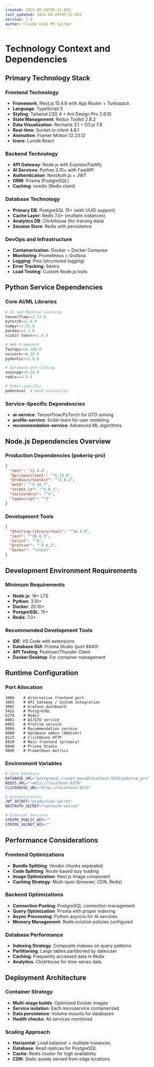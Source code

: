 ```yaml
---
created: 2025-08-26T05:31:05Z
last_updated: 2025-08-26T05:31:05Z
version: 1.0
author: Claude Code PM System
---
```


# Technology Context and Dependencies

## Primary Technology Stack

### Frontend Technology
- **Framework**: Next.js 15.4.6 with App Router + Turbopack
- **Language**: TypeScript 5
- **Styling**: Tailwind CSS 4 + Ant Design Pro 2.8.10
- **State Management**: Redux Toolkit 2.8.2
- **Data Visualization**: Recharts 3.1 + D3.js 7.9
- **Real-time**: Socket.io-client 4.8.1
- **Animation**: Framer Motion 12.23.12
- **Icons**: Lucide React

### Backend Technology
- **API Gateway**: Node.js with Express/Fastify
- **AI Services**: Python 3.10+ with FastAPI
- **Authentication**: NextAuth.js + JWT
- **ORM**: Prisma (PostgreSQL)
- **Caching**: ioredis (Redis client)

### Database Technology
- **Primary DB**: PostgreSQL 15+ (with UUID support)
- **Cache Layer**: Redis 7.0+ (multiple instances)
- **Analytics DB**: ClickHouse (for training data)
- **Session Store**: Redis with persistence

### DevOps and Infrastructure
- **Containerization**: Docker + Docker Compose
- **Monitoring**: Prometheus + Grafana
- **Logging**: Pino (structured logging)
- **Error Tracking**: Sentry
- **Load Testing**: Custom Node.js tools

## Python Service Dependencies

### Core AI/ML Libraries
```python
# AI and Machine Learning
tensorflow>=2.13.0
pytorch>=2.0.0
numpy>=1.21.0
pandas>=1.3.0
scikit-learn>=1.0.0

# Web Framework
fastapi>=0.100.0
uvicorn>=0.18.0
pydantic>=2.0.0

# Database and Caching
asyncpg>=0.28.0
redis>=4.5.0

# Poker-specific
pokereval  # Hand evaluation
```

### Service-Specific Dependencies
- **ai-service**: TensorFlow/PyTorch for GTO solving
- **profile-service**: Scikit-learn for user modeling  
- **recommendation-service**: Advanced ML algorithms

## Node.js Dependencies Overview

### Production Dependencies (pokeriq-pro)
```json
{
  "next": "15.4.6",
  "@prisma/client": "^6.13.0",
  "@reduxjs/toolkit": "^2.8.2",
  "antd": "^5.26.7",
  "socket.io": "^4.8.1",
  "tailwindcss": "^4",
  "typescript": "^5"
}
```

### Development Tools
```json
{
  "@testing-library/react": "^16.3.0",
  "jest": "^30.0.5",
  "eslint": "^9",
  "prettier": "^3.6.2",
  "docker": "latest"
}
```

## Development Environment Requirements

### Minimum Requirements
- **Node.js**: 18+ LTS
- **Python**: 3.10+
- **Docker**: 20.10+
- **PostgreSQL**: 15+
- **Redis**: 7.0+

### Recommended Development Tools
- **IDE**: VS Code with extensions
- **Database GUI**: Prisma Studio (port 8840)
- **API Testing**: Postman/Thunder Client
- **Docker Desktop**: For container management

## Runtime Configuration

### Port Allocation
```
3000    # Alternative frontend port
3001    # API Gateway / System Integration  
3002    # Grafana dashboard
5432    # PostgreSQL
6379    # Redis
8001    # AI/GTO service
8003    # Profile service
8004    # Recommendation service
8080    # Database admin (Adminer)
8123    # ClickHouse HTTP
8820    # Main frontend (primary)
8840    # Prisma Studio
9090    # Prometheus metrics
```

### Environment Variables
```bash
# Core Database
DATABASE_URL="postgresql://user:pass@localhost:5432/pokeriq_pro"
REDIS_URL="redis://localhost:6379"
CLICKHOUSE_URL="http://localhost:8123"

# Authentication
JWT_SECRET="production-secret"
NEXTAUTH_SECRET="nextauth-secret"

# External Services
STRIPE_PUBLIC_KEY=""
STRIPE_SECRET_KEY=""
```

## Performance Considerations

### Frontend Optimizations
- **Bundle Splitting**: Vendor chunks separated
- **Code Splitting**: Route-based lazy loading
- **Image Optimization**: Next.js Image component
- **Caching Strategy**: Multi-layer (browser, CDN, Redis)

### Backend Optimizations
- **Connection Pooling**: PostgreSQL connection management
- **Query Optimization**: Prisma with proper indexing
- **Async Processing**: Python asyncio for AI services
- **Memory Management**: Redis eviction policies configured

### Database Performance
- **Indexing Strategy**: Composite indexes on query patterns
- **Partitioning**: Large tables partitioned by date/user
- **Caching**: Frequently accessed data in Redis
- **Analytics**: ClickHouse for time-series data

## Deployment Architecture

### Container Strategy
- **Multi-stage builds**: Optimized Docker images
- **Service isolation**: Each microservice containerized
- **Data persistence**: Volume mounts for databases
- **Health checks**: All services monitored

### Scaling Approach  
- **Horizontal**: Load balancer + multiple instances
- **Database**: Read replicas for PostgreSQL
- **Cache**: Redis cluster for high availability
- **CDN**: Static assets served from edge locations